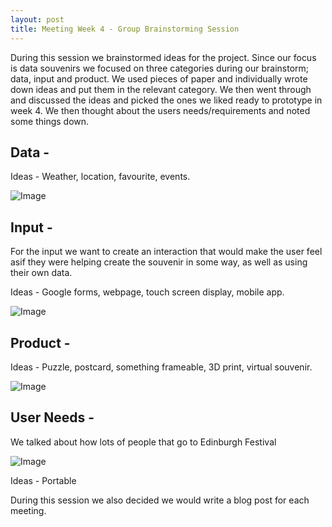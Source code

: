 ```yaml
---
layout: post
title: Meeting Week 4 - Group Brainstorming Session
---
```




During this session we brainstormed ideas for the project. Since our focus is data souvenirs we focused on three categories during our brainstorm; data, input and product. We used pieces of paper and individually wrote down ideas and put them in the relevant category. We then went through and discussed the ideas and picked the ones we liked ready to prototype in week 4. We then thought about the users needs/requirements and noted some things down.


## Data -
Ideas - Weather, location, favourite, events.

![Image](/dwd-project/img/IMG_0617.JPG "icon")


## Input -
For the input we want to create an interaction that would make the user feel asif they were helping create the souvenir in some way, as well as using their own data.

Ideas - Google forms, webpage, touch screen display, mobile app. 

![Image](/dwd-project/img/IMG_0618.JPG "icon")


## Product - 

Ideas - Puzzle, postcard, something frameable, 3D print, virtual souvenir.

![Image](/dwd-project/img/IMG_0616.JPG "icon")


## User Needs - 
We talked about how lots of people that go to Edinburgh Festival 

![Image](/dwd-project/img/IMG_0620.JPG "icon")

Ideas - Portable


During this session we also decided we would write a blog post for each meeting. 
